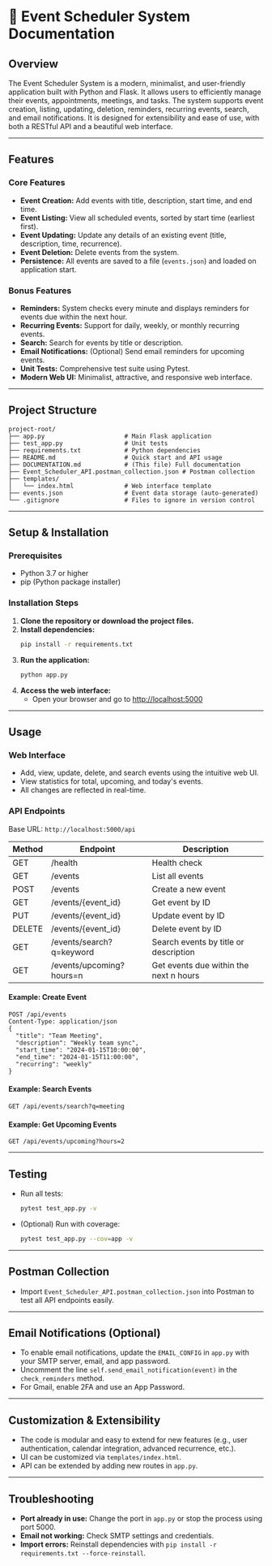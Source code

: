 # 📖 Event Scheduler System Documentation

## Overview
The Event Scheduler System is a modern, minimalist, and user-friendly application built with Python and Flask. It allows users to efficiently manage their events, appointments, meetings, and tasks. The system supports event creation, listing, updating, deletion, reminders, recurring events, search, and email notifications. It is designed for extensibility and ease of use, with both a RESTful API and a beautiful web interface.

---

## Features

### Core Features
- **Event Creation:** Add events with title, description, start time, and end time.
- **Event Listing:** View all scheduled events, sorted by start time (earliest first).
- **Event Updating:** Update any details of an existing event (title, description, time, recurrence).
- **Event Deletion:** Delete events from the system.
- **Persistence:** All events are saved to a file (`events.json`) and loaded on application start.

### Bonus Features
- **Reminders:** System checks every minute and displays reminders for events due within the next hour.
- **Recurring Events:** Support for daily, weekly, or monthly recurring events.
- **Search:** Search for events by title or description.
- **Email Notifications:** (Optional) Send email reminders for upcoming events.
- **Unit Tests:** Comprehensive test suite using Pytest.
- **Modern Web UI:** Minimalist, attractive, and responsive web interface.

---

## Project Structure
```
project-root/
├── app.py                      # Main Flask application
├── test_app.py                 # Unit tests
├── requirements.txt            # Python dependencies
├── README.md                   # Quick start and API usage
├── DOCUMENTATION.md            # (This file) Full documentation
├── Event_Scheduler_API.postman_collection.json # Postman collection
├── templates/
│   └── index.html              # Web interface template
├── events.json                 # Event data storage (auto-generated)
└── .gitignore                  # Files to ignore in version control
```

---

## Setup & Installation

### Prerequisites
- Python 3.7 or higher
- pip (Python package installer)

### Installation Steps
1. **Clone the repository or download the project files.**
2. **Install dependencies:**
   ```bash
   pip install -r requirements.txt
   ```
3. **Run the application:**
   ```bash
   python app.py
   ```
4. **Access the web interface:**
   - Open your browser and go to [http://localhost:5000](http://localhost:5000)

---

## Usage

### Web Interface
- Add, view, update, delete, and search events using the intuitive web UI.
- View statistics for total, upcoming, and today's events.
- All changes are reflected in real-time.

### API Endpoints
Base URL: `http://localhost:5000/api`

| Method | Endpoint                  | Description                                 |
|--------|---------------------------|---------------------------------------------|
| GET    | /health                   | Health check                                |
| GET    | /events                   | List all events                             |
| POST   | /events                   | Create a new event                          |
| GET    | /events/{event_id}        | Get event by ID                             |
| PUT    | /events/{event_id}        | Update event by ID                          |
| DELETE | /events/{event_id}        | Delete event by ID                          |
| GET    | /events/search?q=keyword  | Search events by title or description       |
| GET    | /events/upcoming?hours=n  | Get events due within the next n hours      |

#### Example: Create Event
```http
POST /api/events
Content-Type: application/json
{
  "title": "Team Meeting",
  "description": "Weekly team sync",
  "start_time": "2024-01-15T10:00:00",
  "end_time": "2024-01-15T11:00:00",
  "recurring": "weekly"
}
```

#### Example: Search Events
```http
GET /api/events/search?q=meeting
```

#### Example: Get Upcoming Events
```http
GET /api/events/upcoming?hours=2
```

---

## Testing

- Run all tests:
  ```bash
  pytest test_app.py -v
  ```
- (Optional) Run with coverage:
  ```bash
  pytest test_app.py --cov=app -v
  ```

---

## Postman Collection
- Import `Event_Scheduler_API.postman_collection.json` into Postman to test all API endpoints easily.

---

## Email Notifications (Optional)
- To enable email notifications, update the `EMAIL_CONFIG` in `app.py` with your SMTP server, email, and app password.
- Uncomment the line `self.send_email_notification(event)` in the `check_reminders` method.
- For Gmail, enable 2FA and use an App Password.

---

## Customization & Extensibility
- The code is modular and easy to extend for new features (e.g., user authentication, calendar integration, advanced recurrence, etc.).
- UI can be customized via `templates/index.html`.
- API can be extended by adding new routes in `app.py`.

---

## Troubleshooting
- **Port already in use:** Change the port in `app.py` or stop the process using port 5000.
- **Email not working:** Check SMTP settings and credentials.
- **Import errors:** Reinstall dependencies with `pip install -r requirements.txt --force-reinstall`.
